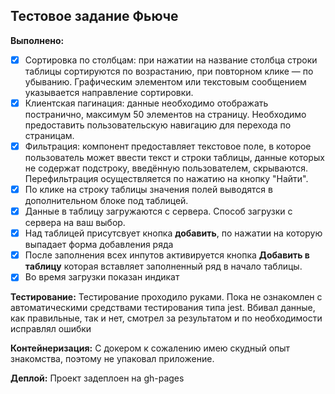 ## Тестовое задание Фьюче

__Выполнено:__

- [x] Сортировка по столбцам: при нажатии на название столбца строки таблицы сортируются по возрастанию, при повторном клике &mdash; по убыванию. Графическим элементом или текстовым сообщением указывается направление сортировки.
- [x] Клиентская пагинация: данные необходимо отображать постранично, максимум 50 элементов на страницу. Необходимо предоставить пользовательскую навигацию для перехода по страницам.
- [x] Фильтрация: компонент предоставляет текстовое поле, в которое пользователь может ввести текст и строки таблицы, данные которых не содержат подстроку, введённую пользователем, скрываются. Перефильтрация осуществляется по нажатию на кнопку "Найти".
- [x] По клике на строку таблицы значения полей выводятся в дополнительном блоке под таблицей.
- [x] Данные в таблицу загружаются с сервера. Способ загрузки с сервера на ваш выбор.
- [x] Над таблицей присутсвует кнопка __добавить__, по нажатии на которую выпадает форма добавления ряда
- [x] После заполнения всех инпутов активируется кнопка __Добавить в таблицу__ которая вставляет заполненный ряд в начало таблицы.
- [x] Во время загрузки показан индикат

__Тестирование:__
Тестирование проходило руками. Пока не ознакомлен с автоматическими средствами тестирования типа jest. Вбивал данные, как правильные, так и нет, смотрел за результатом и по необходимости исправлял ошибки

__Контейнеризация:__
С докером к сожалению имею скудный опыт знакомства, поэтому не упаковал приложение. 

__Деплой:__
Проект задеплоен на gh-pages 
